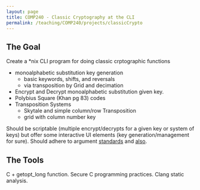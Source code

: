 ```yaml
---
layout: page
title: COMP240 - Classic Cryptography at the CLI
permalink: /teaching/COMP240/projects/classicCrypto
---
```


## The Goal

Create a &ast;nix CLI program for doing classic crptographic functions
* monoalphabetic substitution key generation
   * basic keywords, shifts, and reversals
   * via transposition by Grid and decimation
* Encrypt and Decrypt monoalphabetic substitution given key.  
* Polybius Square (Khan pg 83) codes
* Transposition Systems
   * Skytale and simple column/row Transposition
   * grid with column number key

Should be scriptable (multiple encrypt/decrypts for a given key or system of keys) but offer some interactive UI elements (key generation/management for sure). Should adhere to argument [standards](https://pubs.opengroup.org/onlinepubs/9699919799/basedefs/V1_chap12.html) and [also](https://www.gnu.org/software/libc/manual/html_node/Getopt-Long-Options.html).

## The Tools

C + getopt_long function. Secure C programming practices. Clang static analysis.
